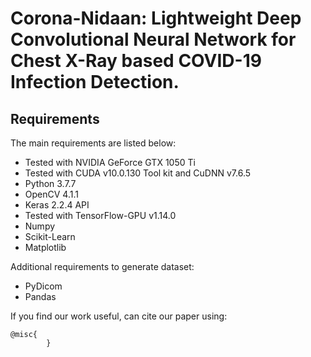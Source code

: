 Corona-Nidaan: Lightweight Deep Convolutional Neural Network for Chest X-Ray based COVID-19 Infection Detection.
===========




## Requirements

The main requirements are listed below:

* Tested with NVIDIA GeForce GTX 1050 Ti
* Tested with CUDA v10.0.130 Tool kit and CuDNN v7.6.5
* Python 3.7.7
* OpenCV 4.1.1
* Keras 2.2.4 API
* Tested with TensorFlow-GPU v1.14.0
* Numpy
* Scikit-Learn
* Matplotlib

Additional requirements to generate dataset:

* PyDicom
* Pandas










If you find our work useful, can cite our paper using:
```
@misc{
        }
```        
